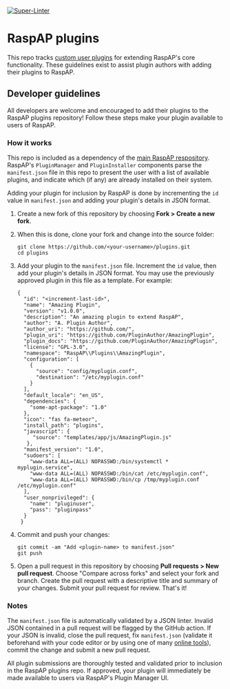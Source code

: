 [![Super-Linter](https://github.com/RaspAP/plugins/actions/workflows/linter.yml/badge.svg)](https://github.com/marketplace/actions/super-linter)

# RaspAP plugins
This repo tracks [custom user plugins](https://docs.raspap.com/custom-plugins/) for extending RaspAP's core functionality. These guidelines exist to assist plugin authors with adding their plugins to RaspAP.

## Developer guidelines
All developers are welcome and encouraged to add their plugins to the RaspAP plugins repository! Follow these steps make your plugin available to users of RaspAP.

### How it works
This repo is included as a dependency of the [main RaspAP respository](https://github.com/RaspAP/raspap-webgui). RaspAP's `PluginManager` and `PluginInstaller` components parse the `manifest.json` file in this repo to present the user with a list of available plugins, and indicate which (if any) are already installed on their system.

Adding your plugin for inclusion by RaspAP is done by incrementing the `id` value in `manifest.json` and adding your plugin's details in JSON format.

1. Create a new fork of this repository by choosing **Fork > Create a new fork**.
2. When this is done, clone your fork and change into the source folder:
   ```
   git clone https://github.com/<your-username>/plugins.git
   cd plugins
   ```
3. Add your plugin to the `manifest.json` file. Increment the `id` value, then add your plugin's details in JSON format. You may use the previously approved plugin in this file as a template. For example:
   
   ```
   {
     "id": "<increment-last-id>",
     "name": "Amazing Plugin",
     "version": "v1.0.0",
     "description": "An amazing plugin to extend RaspAP",
     "author": "A. Plugin Author",
     "author_uri": "https://github.com/",
     "plugin_uri": "https://github.com/PluginAuthor/AmazingPlugin",
     "plugin_docs": "https://github.com/PluginAuthor/AmazingPlugin",
     "license": "GPL-3.0",
     "namespace": "RaspAP\\Plugins\\AmazingPlugin",
     "configuration": [
       {
         "source": "config/myplugin.conf",
         "destination": "/etc/myplugin.conf"
       }
     ],
     "default_locale": "en_US",
     "dependencies": {
       "some-apt-package": "1.0"
     },
     "icon": "fas fa-meteor",
     "install_path": "plugins",
     "javascript": {
        "source": "templates/app/js/AmazingPlugin.js"
      },
     "manifest_version": "1.0",
     "sudoers": [
       "www-data ALL=(ALL) NOPASSWD:/bin/systemctl * myplugin.service",
       "www-data ALL=(ALL) NOPASSWD:/bin/cat /etc/myplugin.conf",
       "www-data ALL=(ALL) NOPASSWD:/bin/cp /tmp/myplugin.conf /etc/myplugin.conf"
     ],
     "user_nonprivileged": {
       "name": "pluginuser",
       "pass": "pluginpass"
     }
    }
   ```
   
4. Commit and push your changes:
   ```
   git commit -am "Add <plugin-name> to manifest.json"
   git push
   ```
5. Open a pull request in this repository by choosing **Pull requests > New pull request**. Choose "Compare across forks" and select your fork and branch. Create the pull request with a descriptive title and summary of your changes. Submit your pull request for review. That's it!

### Notes
The `manifest.json` file is automatically validated by a JSON linter. Invalid JSON contained in a pull request will be flagged by the GitHub action. If your JSON is invalid, close the pull request, fix `manifest.json` (validate it beforehand with your code editor or by using one of many [online tools](https://jsonlint.com/)), commit the change and submit a new pull request.

All plugin submissions are thoroughly tested and validated prior to inclusion in the RaspAP plugins repo. If approved, your plugin will immediately be made available to users via RaspAP's Plugin Manager UI.

